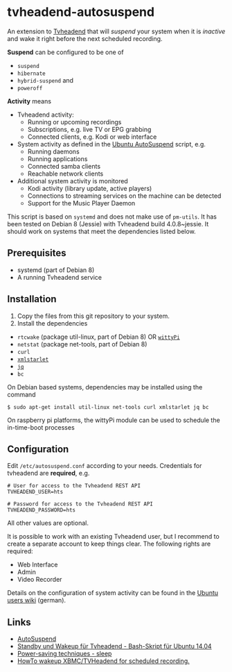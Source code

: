 # tvheadend-autosuspend

An extension to [Tvheadend](https://tvheadend.org/) that will _suspend_ your system when it is _inactive_ and wake it right before the next scheduled recording.

**Suspend** can be configured to be one of

* `suspend`
* `hibernate`
* `hybrid-suspend` and
* `poweroff`

**Activity** means

* Tvheadend activity:  
  * Running or upcoming recordings
  * Subscriptions, e.g. live TV or EPG grabbing
  * Connected clients, e.g. Kodi or web interface
* System activity as defined in the [Ubuntu AutoSuspend](https://wiki.ubuntuusers.de/Skripte/AutoSuspend/) script, e.g.
  *  Running daemons
  *  Running applications
  *  Connected samba clients
  *  Reachable network clients
* Additional system activity is monitored
  *  Kodi activity (library update, active players)
  *  Connections to streaming services on the machine can be detected
  *  Support for the Music Player Daemon

This script is based on `systemd` and does not make use of `pm-utils`. It has been tested on Debian 8 (Jessie) with Tvheadend build 4.0.8~jessie. It should work on systems that meet the dependencies listed below.

## Prerequisites
* systemd (part of Debian 8)
* A running Tvheadend service

## Installation
1.  Copy the files from this git repository to your system.
1.  Install the dependencies
  * `rtcwake` (package util-linux, part of Debian 8) OR [`wittyPi`](http://www.uugear.com/product/wittypi2/)
 * `netstat` (package net-tools, part of Debian 8)
 * `curl`
 * [`xmlstarlet`](http://xmlstar.sourceforge.net/)
 * [`jq`](https://stedolan.github.io/jq/)
 * `bc`

On Debian based systems, dependencies may be installed using the command

    $ sudo apt-get install util-linux net-tools curl xmlstarlet jq bc

On raspberry pi platforms, the wittyPi module can be used to schedule the in-time-boot processes

## Configuration
Edit `/etc/autosuspend.conf` according to your needs. Credentials for tvheadend are **required**, e.g.

    # User for access to the Tvheadend REST API
    TVHEADEND_USER=hts

    # Password for access to the Tvheadend REST API
    TVHEADEND_PASSWORD=hts

All other values are optional.

It is possible to work with an existing Tvheadend user, but I recommend to create a separate account to keep things clear. The following rights are required:

* Web Interface
* Admin
* Video Recorder

Details on the configuration of system activity can be found in the [Ubuntu users wiki](https://wiki.ubuntuusers.de/Skripte/AutoSuspend/) (german).

## Links
* [AutoSuspend](https://wiki.ubuntuusers.de/Skripte/AutoSuspend/)
* [Standby und Wakeup für Tvheadend - Bash-Skript für Ubuntu 14.04](http://motobiff.blogspot.de/2015/08/standby-und-wakeup-fur-tvheadend-bash.html)
* [Power-saving techniques - sleep](https://tvheadend.org/boards/5/topics/12775)
* [HowTo wakeup XBMC/TVHeadend for scheduled recording.](https://tvheadend.org/projects/tvheadend/wiki/Wakeup)
